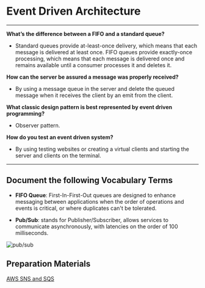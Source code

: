 # Event Driven Architecture

---

**What’s the difference between a FIFO and a standard queue?**

- Standard queues provide at-least-once delivery, which means that each message is delivered at least once. FIFO queues provide exactly-once processing, which means that each message is delivered once and remains available until a consumer processes it and deletes it.

**How can the server be assured a message was properly received?**

- By using a message queue in the server and delete the queued message when it receives the client by an emit from the client.

**What classic design pattern is best represented by event driven programming?**

- Observer pattern.

**How do you test an event driven system?**

- By using testing websites or creating a virtual clients and starting the server and clients on the terminal.

---

## Document the following Vocabulary Terms

- **FIFO Queue**: First-In-First-Out queues are designed to enhance messaging between applications when the order of operations and events is critical, or where duplicates can't be tolerated.

- **Pub/Sub**: stands for Publisher/Subscriber, allows services to communicate asynchronously, with latencies on the order of 100 milliseconds.

![pub/sub](https://www.instana.com/media/word-image-345.png)

## Preparation Materials

[AWS SNS and SQS](https://www.youtube.com/watch?v=mXk0MNjlO7A)
